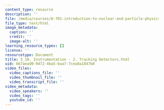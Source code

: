 ```yaml
---
content_type: resource
description: ''
file: /media/courses/8-701-introduction-to-nuclear-and-particle-physics-fall-2020/5_10-instrumentation-2-tracking-detectors.html
file_type: text/html
image_metadata:
  caption: ''
  credit: ''
  image-alt: ''
learning_resource_types: []
license: ''
resourcetype: Document
title: 5_10. Instrumentation - 2. Tracking Detectors.html
uid: 667aead0-9472-4ba5-baa7-7cea0a1847b8
video_files:
  video_captions_file: ''
  video_thumbnail_file: ''
  video_transcript_file: ''
video_metadata:
  video_speakers: ''
  video_tags: ''
  youtube_id: ''
---
```

